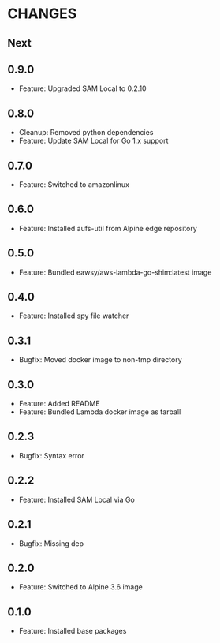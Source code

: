 # CHANGES

## Next

## 0.9.0

- Feature: Upgraded SAM Local to 0.2.10

## 0.8.0

- Cleanup: Removed python dependencies
- Feature: Update SAM Local for Go 1.x support

## 0.7.0

- Feature: Switched to amazonlinux

## 0.6.0

- Feature: Installed aufs-util from Alpine edge repository

## 0.5.0

- Feature: Bundled eawsy/aws-lambda-go-shim:latest image

## 0.4.0

- Feature: Installed spy file watcher

## 0.3.1

- Bugfix: Moved docker image to non-tmp directory

## 0.3.0

- Feature: Added README
- Feature: Bundled Lambda docker image as tarball

## 0.2.3

- Bugfix: Syntax error

## 0.2.2

- Feature: Installed SAM Local via Go

## 0.2.1

- Bugfix: Missing dep

## 0.2.0

- Feature: Switched to Alpine 3.6 image

## 0.1.0

- Feature: Installed base packages
